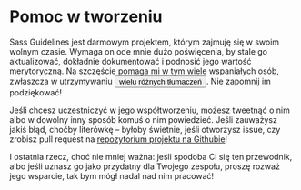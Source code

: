 
# Pomoc w tworzeniu

Sass Guidelines jest darmowym projektem, którym zajmuję się w swoim wolnym czasie. Wymaga on ode mnie dużo poświęcenia, by stale go aktualizować, dokładnie dokumentować i podnosić jego wartość merytoryczną. Na szczęście pomaga mi w tym wiele wspaniałych osób, zwłaszcza w utrzymywaniu <button type="button" data-modal-show="options-panel" class="link-like">wielu różnych tłumaczeń</button>. Nie zapomnij im podziękować!

Jeśli chcesz uczestniczyć w jego współtworzeniu, możesz tweetnąć o nim albo w dowolny inny sposób komuś o nim powiedzieć. Jeśli zauważysz jakiś błąd, choćby literówkę – byłoby świetnie, jeśli otworzysz issue, czy zrobisz pull request na [repozytorium projektu na Githubie](https://github.com/HugoGiraudel/sass-guidelines)!

I ostatnia rzecz, choć nie mniej ważna: jeśli spodoba Ci się ten przewodnik, albo jeśli uznasz go jako przydatny dla Twojego zespołu, proszę rozważ jego wsparcie, tak bym mógł nadal nad nim pracować!
